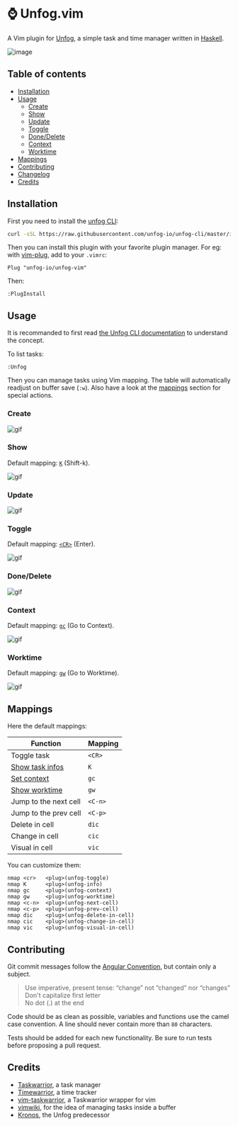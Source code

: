 # ⌚ Unfog.vim

A Vim plugin for [Unfog](https://github.com/unfog-io/unfog-cli), a simple task
and time manager written in [Haskell](https://www.haskell.org).

![image](https://user-images.githubusercontent.com/10437171/69494189-cd56a380-0eb8-11ea-9b9c-b7a441d6e941.png)

## Table of contents

  * [Installation](#installation)
  * [Usage](#usage)
    * [Create](#create)
    * [Show](#show)
    * [Update](#update)
    * [Toggle](#toggle)
    * [Done/Delete](#donedelete)
    * [Context](#context)
    * [Worktime](#worktime)
  * [Mappings](#mappings)
  * [Contributing](#contributing)
  * [Changelog](https://github.com/unfog-io/unfog-vim/blob/master/CHANGELOG.md#changelog)
  * [Credits](#credits)

## Installation

First you need to install the [unfog
CLI](https://github.com/unfog-io/unfog-cli#installation):

```bash
curl -sSL https://raw.githubusercontent.com/unfog-io/unfog-cli/master/install.sh | sh
```

Then you can install this plugin with your favorite plugin manager. For eg:
with [vim-plug](https://github.com/junegunn/vim-plug), add to your `.vimrc`:

```viml
Plug "unfog-io/unfog-vim"
```

Then:

```viml
:PlugInstall
```

## Usage

It is recommanded to first read [the Unfog CLI
documentation](https://github.com/unfog-io/unfog-cli#usage) to understand the
concept.

To list tasks:

```viml
:Unfog
```

Then you can manage tasks using Vim mapping. The table will automatically
readjust on buffer save (`:w`). Also have a look at the [mappings](#mappings)
section for special actions.

### Create

![gif](https://user-images.githubusercontent.com/10437171/69496343-8d4fea80-0ed1-11ea-8dc0-bea520390104.gif)

### Show

Default mapping: [`K`](#mappings) (Shift-k).

![gif](https://user-images.githubusercontent.com/10437171/69496439-84134d80-0ed2-11ea-9737-64e4ac11c88c.gif)

### Update

![gif](https://user-images.githubusercontent.com/10437171/69496694-069d0c80-0ed5-11ea-8d54-9c06aeaead4c.gif)

### Toggle

Default mapping: [`<CR>`](#mappings) (Enter).

![gif](https://user-images.githubusercontent.com/10437171/69496733-6a273a00-0ed5-11ea-85a3-8afdde52511c.gif)

### Done/Delete

![gif](https://user-images.githubusercontent.com/10437171/69496764-b8d4d400-0ed5-11ea-97fb-d8799f961c62.gif)

### Context

Default mapping: [`gc`](#mappings) (Go to Context).

![gif](https://user-images.githubusercontent.com/10437171/69496799-444e6500-0ed6-11ea-95f8-32a72c86bcbd.gif)

### Worktime

Default mapping: [`gw`](#mappings) (Go to Worktime).

![gif](https://user-images.githubusercontent.com/10437171/69496824-91cad200-0ed6-11ea-9da5-b21b6c1f3390.gif)

## Mappings

Here the default mappings:

| Function | Mapping |
| --- | --- |
| Toggle task | `<CR>` |
| [Show task infos](#show) | `K` |
| [Set context](#context) | `gc` |
| [Show worktime](#worktime) | `gw` |
| Jump to the next cell | `<C-n>` |
| Jump to the prev cell | `<C-p>` |
| Delete in cell | `dic` |
| Change in cell | `cic` |
| Visual in cell | `vic` |

You can customize them:

```vim
nmap <cr>   <plug>(unfog-toggle)
nmap K      <plug>(unfog-info)
nmap gc     <plug>(unfog-context)
nmap gw     <plug>(unfog-worktime)
nmap <c-n>  <plug>(unfog-next-cell)
nmap <c-p>  <plug>(unfog-prev-cell)
nmap dic    <plug>(unfog-delete-in-cell)
nmap cic    <plug>(unfog-change-in-cell)
nmap vic    <plug>(unfog-visual-in-cell)
```

## Contributing

Git commit messages follow the [Angular
Convention](https://gist.github.com/stephenparish/9941e89d80e2bc58a153), but
contain only a subject.

  > Use imperative, present tense: “change” not “changed” nor
  > “changes”<br>Don't capitalize first letter<br>No dot (.) at the end

Code should be as clean as possible, variables and functions use the camel case
convention. A line should never contain more than `80` characters.

Tests should be added for each new functionality. Be sure to run tests before
proposing a pull request.

## Credits

- [Taskwarrior](https://taskwarrior.org), a task manager
- [Timewarrior](https://taskwarrior.org/docs/timewarrior), a time tracker
- [vim-taskwarrior](https://github.com/blindFS/vim-taskwarrior), a Taskwarrior wrapper for vim
- [vimwiki](https://github.com/vimwiki/vimwiki), for the idea of managing tasks inside a buffer
- [Kronos](https://github.com/soywod/kronos.vim), the Unfog predecessor
